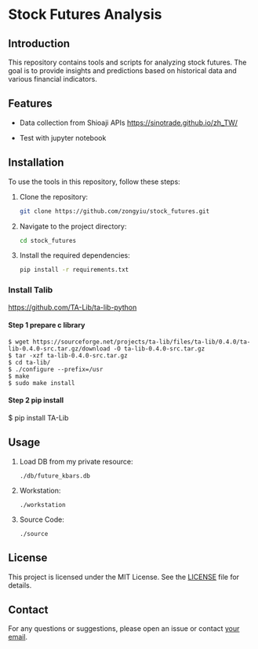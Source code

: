 # Stock Futures Analysis

## Introduction
This repository contains tools and scripts for analyzing stock futures. The goal is to provide insights and predictions based on historical data and various financial indicators.

## Features
- Data collection from Shioaji APIs
 https://sinotrade.github.io/zh_TW/

- Test with jupyter notebook

## Installation
To use the tools in this repository, follow these steps:

1. Clone the repository:
    ```bash
    git clone https://github.com/zongyiu/stock_futures.git
    ```
2. Navigate to the project directory:
    ```bash
    cd stock_futures
    ```
3. Install the required dependencies:
    ```bash
    pip install -r requirements.txt
    ```
### Install Talib

https://github.com/TA-Lib/ta-lib-python

#### Step 1 prepare c library
```
$ wget https://sourceforge.net/projects/ta-lib/files/ta-lib/0.4.0/ta-lib-0.4.0-src.tar.gz/download -O ta-lib-0.4.0-src.tar.gz
$ tar -xzf ta-lib-0.4.0-src.tar.gz
$ cd ta-lib/
$ ./configure --prefix=/usr
$ make
$ sudo make install
```
#### Step 2 pip install

$ pip install TA-Lib



## Usage
1. Load DB from my private resource:
    ```
    ./db/future_kbars.db
    ```
2. Workstation:
    ```
    ./workstation
    ```
3. Source Code:
    ```
    ./source
    ```

## License
This project is licensed under the MIT License. See the [LICENSE](LICENSE) file for details.

## Contact
For any questions or suggestions, please open an issue or contact [your email](mailto:zongyiu.ho@gmail.com).
